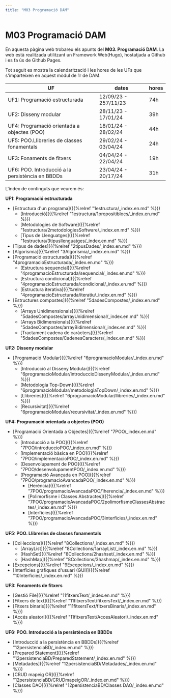 ```yaml
---
title: "M03 Programació DAM"
---
```


# **M03 Programació DAM**

En aquesta pàgina web trobareu els apunts del **M03. Programació DAM**. La web està realitzada utilitzant un Framework Web(Hugo), hostatjada a Github i es fa ús de Github Pages.

Tot seguit es mostra la calendarització i les hores de les UFs que s'imparteixen en aquest mòdul de 1r de DAM.

|UF|dates|hores|
|---|---|---|
|UF1: Programació estructurada|12/09/23 - 257/11/23|74h|
|UF2: Disseny modular|28/11/23 - 17/01/24|39h|
|UF4: Programació orientada a objectes (POO)|18/01/24 - 28/02/24|44h|
|UF5: POO.Llibreries de classes fonamentals |29/02/24 - 03/04/24|24h|
|UF3: Fonaments de fitxers|04/04/24 - 22/04/24|19h|
|UF6: POO. Introducció a la persistència en BBDDs|23/04/24 - 20/17/24|31h|


L'índex de continguts que veurem és:

**UF1: Programació estructurada**
  + [Estructura d'un programa]({{%relref "1estructura/_index.en.md" %}})
    - [Introducció]({{%relref "1estructura/1propositiblocs/_index.en.md" %}})
    - [Metodologies de Software]({{%relref "1estructura/2metodologiesSoftware/_index.en.md" %}})
    - [Tipus de Llenguatges]({{%relref "1estructura/3tipusllenguatges/_index.en.md" %}})
  + [Tipus de dades]({{%relref "2tipusDades/_index.en.md" %}})
  + [Algorísmia]({{%relref "3Algorísmia/_index.en.md" %}})
  + [Programació estructurada]({{%relref "4programacioEstructurada/_index.en.md" %}})
    - [Estructura sequencial]({{%relref "4programacioEstructurada/sequencial/_index.en.md" %}})
    - [Estructura condicional]({{%relref "4programacioEstructurada/condicional/_index.en.md" %}})
    - [Estructura iterativa]({{%relref "4programacioEstructurada/iteratiu/_index.en.md" %}})
  + [Estructures compostes]({{%relref "5dadesCompostes/_index.en.md" %}})
    - [Arrays Unidimensionals]({{%relref "5dadesCompostes/arrayUnidimensional/_index.en.md" %}})
    - [Arrays Bidimensionals]({{%relref "5dadesCompostes/arrayBidimensional/_index.en.md" %}})
    - [Tractament cadena de caràcters]({{%relref "5dadesCompostes/CadenesCaracters/_index.en.md" %}})

**UF2: Disseny modular**
  + [Programació Modular]({{%relref "6programacioModular/_index.en.md" %}})
    - [Introducció al Disseny Modular]({{%relref "6programacioModular/introduccioDissenyModular/_index.en.md" %}})
    - [Metodologia Top-Down]({{%relref "6programacioModular/metodologiaTopDown/_index.en.md" %}})
    - [Llibreries]({{%relref "6programacioModular/llibreries/_index.en.md" %}})
    - [Recursivitat]({{%relref "6programacioModular/recursivitat/_index.en.md" %}})

**UF4: Programació orientada a objectes (POO)**
  + [Programació Orientada a Objectes]({{%relref "7POO/_index.en.md" %}})
      - [Introducció a la POO]({{%relref "7POO/introduccioPOO/_index.en.md" %}})
      - [Implementació bàsica en POO]({{%relref "7POO/implementacioPOO/_index.en.md" %}})
      - [Desenvolupament de POO]({{%relref "7POO/desenvolupamentPOO/_index.en.md" %}})
      - [Programació Avançada en POO]({{%relref "7POO/programacioAvancadaPOO/_index.en.md" %}})
        * [Herència]({{%relref "7POO/programacioAvancadaPOO/1herencia/_index.en.md" %}})
        * [Polimorfisme i Classes Abstractes]({{%relref "7POO/programacioAvancadaPOO/2polimorfismeClassesAbstractes/_index.en.md" %}})
        * [Interfícies]({{%relref "7POO/programacioAvancadaPOO/3interficies/_index.en.md" %}})

**UF5: POO. Llibreries de classes fonamentals**
  + [Col·leccions]({{%relref "8Collections/_index.en.md" %}})
      - [ArrayList]({{%relref "8Collections/1arrayList/_index.en.md" %}})
      - [HashSet]({{%relref "8Collections/2hashset/_index.en.md" %}})
      - [HashMap]({{%relref "8Collections/3hashmap/_index.en.md" %}})
  + [Excepcions]({{%relref "9Excepcions/_index.en.md" %}})
  + [Interfícies gràfiques d'usuari (GUI)]({{%relref "10Interficies/_index.en.md" %}})

**UF3: Fonaments de fitxers**
  + [Gestió File]({{%relref "11fitxersText/_index.en.md" %}})
  + [Fitxers de text]({{%relref "11fitxersText/fitxersText/_index.en.md" %}})
  + [Fitxers binaris]({{%relref "11fitxersText/fitxersBinaris/_index.en.md" %}})
  + [Accés aleatori]({{%relref "11fitxersText/AccesAleatori/_index.en.md" %}})

  **UF6: POO. Introducció a la persistència en BBDDs**
  + [Introducció a la persistència en BBDDs]({{%relref "12persistenciaBD/_index.en.md" %}})
  + [Prepared Statement]({{%relref "12persistenciaBD/PreparedStatement/_index.en.md" %}})
  + [Metadades]({{%relref "12persistenciaBD/Metadades/_index.en.md" %}})
  + [CRUD mapeig OR]({{%relref "12persistenciaBD/CRUDmapeigOR/_index.en.md" %}})
   + [Classes DAO]({{%relref "12persistenciaBD/Classes DAO/_index.en.md" %}})